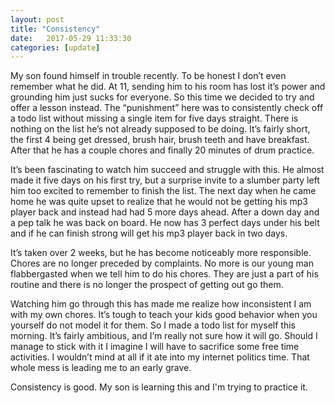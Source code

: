 ```yaml
---
layout: post
title: "Consistency"
date:   2017-05-29 11:33:30
categories: [update]
---
```


My son found himself in trouble recently. To be honest I don’t even remember what he did. At 11, sending him to his room has lost it’s power and grounding him just sucks for everyone. So this time we decided to try and offer a lesson instead. The “punishment” here was to consistently check off a todo list without missing a single item for five days straight. There is nothing on the list he’s not already supposed to be doing. It’s fairly short, the first 4 being get dressed, brush hair, brush teeth and have breakfast. After that he has a couple chores and finally 20 minutes of drum practice.

It’s been fascinating to watch him succeed and struggle with this. He almost made it five days on his first try, but a surprise invite to a slumber party left him too excited to remember to finish the list. The next day when he came home he was quite upset to realize that he would not be getting his mp3 player back and instead had had 5 more days ahead. After a down day and a pep talk he was back on board. He now has 3 perfect days under his belt and if he can finish strong will get his mp3 player back in two days.

It’s taken over 2 weeks, but he has become noticeably more responsible. Chores are no longer preceded by complaints. No more is our young man flabbergasted when we tell him to do his chores. They are just a part of his routine and there is no longer the prospect of getting out go them.

Watching him go through this has made me realize how inconsistent I am with my own chores. It’s tough to teach your kids good behavior when you yourself do not model it for them. So I made a todo list for myself this morning. It’s fairly ambitious, and I’m really not sure how it will go. Should I manage to stick with it I imagine I will have to sacrifice some free time activities. I wouldn’t mind at all if it ate into my internet politics time. That whole mess is leading me to an early grave.

Consistency is good. My son is learning this and I'm trying to practice it.

